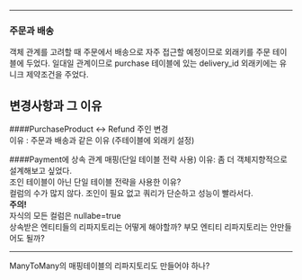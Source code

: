 -------------
### 주문과 배송 
객체 관계를 고려할 때 주문에서 배송으로 자주 접근할 예정이므로 외래키를 주문 테이블에 두었다. 
일대일 관계이므로 purchase 테이블에 있는 delivery_id 외래키에는 유니크 제약조건을 주었다.



## 변경사항과 그 이유

####PurchaseProduct <-> Refund 주인 변경  
이유 : 주문과 배송과 같은 이유 (주테이블에 외래키 설정) 

####Payment에 상속 관계 매핑(단일 테이블 전략 사용)
이유: 좀 더 객체지향적으로 설계해보고 싶었다.  
조인 테이블이 아닌 단일 테이블 전략을 사용한 이유?   
컬럼의 수가 많지 않다. 조인이 필요 없고 쿼리가 단순하고 성능이 빨라서다.   
**주의!**   
자식의 모든 컬럼은 nullabe=true  
상속받은 엔티티들의 리파지토리는 어떻게 해야할까? 부모 엔티티 리파지토리는 안만들어도 될까?


---------
ManyToMany의 매핑테이블의 리파지토리도 만들어야 하나?